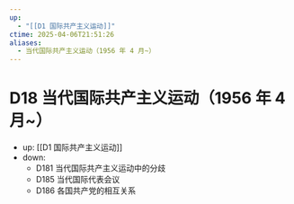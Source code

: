 ```yaml
---
up:
  - "[[D1 国际共产主义运动]]"
ctime: 2025-04-06T21:51:26
aliases:
  - 当代国际共产主义运动（1956 年 4 月~）
---
```


# D18 当代国际共产主义运动（1956 年 4 月~）

- up: [[D1 国际共产主义运动]]
- down:	
	- D181 当代国际共产主义运动中的分歧
	- D185 当代国际代表会议
	- D186 各国共产党的相互关系
	
